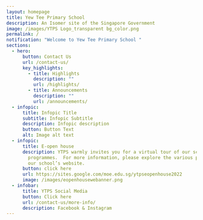 ```yaml
---
layout: homepage
title: Yew Tee Primary School
description: An Isomer site of the Singapore Government
image: /images/YTPS Logo_transparent bg_color.png
permalink: /
notification: "Welcome to Yew Tee Primary School "
sections:
  - hero:
      button: Contact Us
      url: /contact-us/
      key_highlights:
        - title: Highlights
          description: ""
          url: /highlights/
        - title: Announcements
          description: ""
          url: /announcements/
  - infopic:
      title: Infopic Title
      subtitle: Infopic Subtitle
      description: Infopic description
      button: Button Text
      alt: Image alt text
  - infopic:
      title: E-open house
      description: YTPS warmly invites you for a virtual tour of our school and
        programmes.  For more information, please explore the various pages of
        our school’s website.
      button: click here
      url: https://sites.google.com/moe.edu.sg/ytpseopenhouse2022
      image: /images/eopenhousewebanner.png
  - infobar:
      title: YTPS Social Media
      button: Click here
      url: /contact-us/more-info/
      description: Facebook & Instagram
---
```


